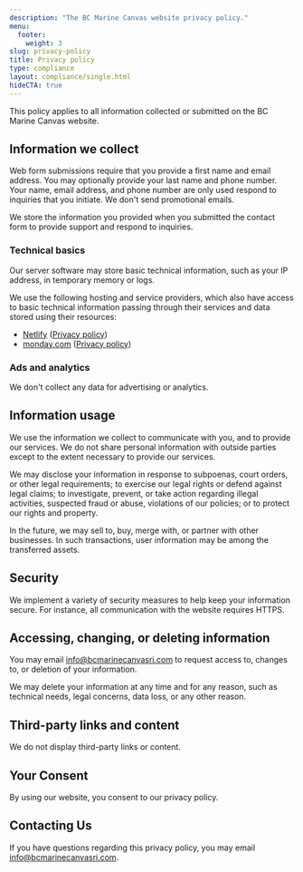 ```yaml
---
description: "The BC Marine Canvas website privacy policy."
menu:
  footer:
    weight: 3
slug: privacy-policy
title: Privacy policy
type: compliance
layout: compliance/single.html
hideCTA: true
---
```


This policy applies to all information collected or submitted on the BC Marine
Canvas website.

## Information we collect

Web form submissions require that you provide a first name and email address.
You may optionally provide your last name and phone number. Your name, email
address, and phone number are only used respond to inquiries that you initiate.
We don't send promotional emails.

We store the information you provided when you submitted the contact form to
provide support and respond to inquiries.

### Technical basics

Our server software may store basic technical information, such as your IP
address, in temporary memory or logs.

We use the following hosting and service providers, which also have access to
basic technical information passing through their services and data stored using
their resources:

- [Netlify](https://www.netlify.com/) ([Privacy policy](https://www.netlify.com/privacy/))
- [monday.com](https://monday.com/) ([Privacy policy](https://www.monday.com/privacy))

### Ads and analytics

We don't collect any data for advertising or analytics.

## Information usage

We use the information we collect to communicate with you, and to provide our
services. We do not share personal information with outside parties except to
the extent necessary to provide our services.

We may disclose your information in response to subpoenas, court orders, or
other legal requirements; to exercise our legal rights or defend against legal
claims; to investigate, prevent, or take action regarding illegal activities,
suspected fraud or abuse, violations of our policies; or to protect our rights
and property.

In the future, we may sell to, buy, merge with, or partner with other
businesses. In such transactions, user information may be among the transferred
assets.

## Security

We implement a variety of security measures to help keep your information
secure. For instance, all communication with the website requires HTTPS.

## Accessing, changing, or deleting information

You may email info@bcmarinecanvasri.com to request access to, changes to, or
deletion of your information.

We may delete your information at any time and for any reason, such as technical
needs, legal concerns, data loss, or any other reason.

## Third-party links and content

We do not display third-party links or content.

## Your Consent

By using our website, you consent to our privacy policy.

## Contacting Us

If you have questions regarding this privacy policy, you may email
info@bcmarinecanvasri.com.
